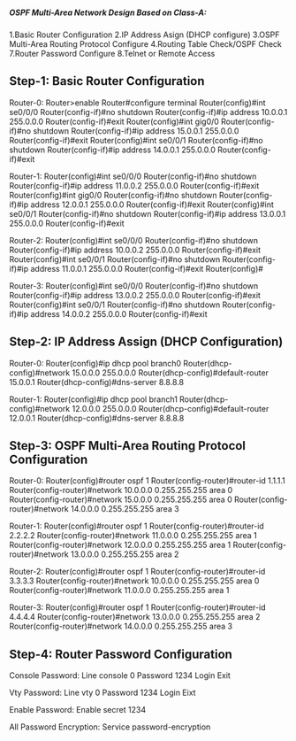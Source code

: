 ##### OSPF Multi-Area Network Design Based on Class-A:

1.Basic Router Configuration
2.IP Address Asign (DHCP configure)
3.OSPF Multi-Area Routing Protocol Configure
4.Routing Table Check/OSPF Check
7.Router Password Configure
8.Telnet or Remote Access

Step-1: Basic Router Configuration
------------------------------------------
Router-0:
Router>enable
Router#configure terminal
Router(config)#int se0/0/0
Router(config-if)#no shutdown
Router(config-if)#ip address 10.0.0.1 255.0.0.0
Router(config-if)#exit
Router(config)#int gig0/0 
Router(config-if)#no shutdown
Router(config-if)#ip address 15.0.0.1 255.0.0.0
Router(config-if)#exit
Router(config)#int se0/0/1
Router(config-if)#no shutdown
Router(config-if)#ip address 14.0.0.1 255.0.0.0
Router(config-if)#exit

Router-1:
Router(config)#int se0/0/0
Router(config-if)#no shutdown
Router(config-if)#ip address 11.0.0.2 255.0.0.0
Router(config-if)#exit
Router(config)#int gig0/0
Router(config-if)#no shutdown
Router(config-if)#ip address 12.0.0.1 255.0.0.0
Router(config-if)#exit
Router(config)#int se0/0/1
Router(config-if)#no shutdown
Router(config-if)#ip address 13.0.0.1 255.0.0.0
Router(config-if)#exit

Router-2:
Router(config)#int se0/0/0
Router(config-if)#no shutdown
Router(config-if)#ip address 10.0.0.2 255.0.0.0
Router(config-if)#exit
Router(config)#int se0/0/1
Router(config-if)#no shutdown
Router(config-if)#ip address 11.0.0.1 255.0.0.0
Router(config-if)#exit
Router(config)#

Router-3:
Router(config)#int se0/0/0
Router(config-if)#no shutdown
Router(config-if)#ip address 13.0.0.2 255.0.0.0
Router(config-if)#exit
Router(config)#int se0/0/1
Router(config-if)#no shutdown
Router(config-if)#ip address 14.0.0.2 255.0.0.0
Router(config-if)#exit

Step-2: IP Address Assign (DHCP Configuration)
-------------------------------------------------------
Router-0:
Router(config)#ip dhcp pool branch0
Router(dhcp-config)#network 15.0.0.0 255.0.0.0
Router(dhcp-config)#default-router 15.0.0.1
Router(dhcp-config)#dns-server 8.8.8.8

Router-1:
Router(config)#ip dhcp pool branch1
Router(dhcp-config)#network 12.0.0.0 255.0.0.0
Router(dhcp-config)#default-router 12.0.0.1
Router(dhcp-config)#dns-server 8.8.8.8

Step-3: OSPF Multi-Area Routing Protocol Configuration
----------------------------------------------------------
Router-0:
Router(config)#router ospf 1
Router(config-router)#router-id 1.1.1.1
Router(config-router)#network 10.0.0.0 0.255.255.255 area 0
Router(config-router)#network 15.0.0.0 0.255.255.255 area 0
Router(config-router)#network 14.0.0.0 0.255.255.255 area 3

Router-1:
Router(config)#router ospf 1
Router(config-router)#router-id 2.2.2.2
Router(config-router)#network 11.0.0.0 0.255.255.255 area 1
Router(config-router)#network 12.0.0.0 0.255.255.255 area 1
Router(config-router)#network 13.0.0.0 0.255.255.255 area 2

Router-2:
Router(config)#router ospf 1
Router(config-router)#router-id 3.3.3.3
Router(config-router)#network 10.0.0.0 0.255.255.255 area 0
Router(config-router)#network 11.0.0.0 0.255.255.255 area 1

Router-3:
Router(config)#router ospf 1
Router(config-router)#router-id 4.4.4.4
Router(config-router)#network 13.0.0.0 0.255.255.255 area 2
Router(config-router)#network 14.0.0.0 0.255.255.255 area 3


Step-4: Router Password Configuration
--------------------------------------------------------
Console Password:
Line console 0
Password 1234
Login
Exit

Vty Password:
Line vty 0
Password 1234
Login
Eixt

Enable Password:
Enable secret 1234

All Password Encryption:
Service password-encryption